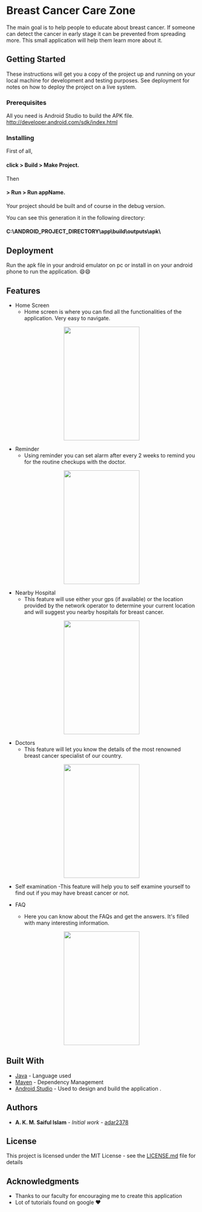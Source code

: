 # Breast Cancer Care Zone

The main goal is to help people to educate about breast cancer. If someone can detect the cancer in early stage it can be prevented from spreading more. This small application will help them learn more about it.

## Getting Started

These instructions will get you a copy of the project up and running on your local machine for development and testing purposes. See deployment for notes on how to deploy the project on a live system.

### Prerequisites

All you need is Android Studio to build the APK file.
http://developer.android.com/sdk/index.html

### Installing

First of all,  
#### click > Build > Make Project.

Then 
#### > Run > Run appName.

Your project should be built and of course in the debug version.

You can see this generation it in the following directory:

#### C:\ANDROID_PROJECT_DIRECTORY\app\build\outputs\apk\


## Deployment

Run the apk file in your android emulator on pc or install in on your android phone to run the application. :smile::smile:

## Features

- Home Screen
  - Home screen is where you can find all the functionalities of the application. Very easy to navigate.

<p align="center">
  <img src="https://image.ibb.co/cDapE9/home.png" width="200" height="300"/>
</p>
  

- Reminder
  - Using reminder you can set alarm after every 2 weeks to remind you for the routine checkups with the doctor.
<p align="center">
  <img src="https://image.ibb.co/khQZgp/reminder.png" width="200" height="300"/>
</p>
  
  
- Nearby Hospital
  - This feature will use either your gps (if available) or the location provided by the network operator to determine your current  location and will suggest you nearby hospitals for breast cancer.
<p align="center">
  <img src="https://image.ibb.co/itrUE9/hos.png" width="200" height="300"/>
</p>
  
- Doctors
  - This feature will let you know the details of the most renowned breast cancer specialist of our country.
<p align="center">
  <img src="https://image.ibb.co/depugp/doc.png" width="200" height="300"/>
</p>
  
  
- Self examination
  -This feature will help you to self examine yourself to find out if you may have breast cancer or not.
  
- FAQ
  - Here you can know about the FAQs and get the answers. It's filled with many interesting information.
<p align="center">
  <img src="https://image.ibb.co/exkpE9/faq.png" width="200" height="300"/>
</p>


## Built With

* [Java](https://www.java.com/en/download/) - Language used
* [Maven](https://maven.apache.org/) - Dependency Management
* [Android Studio](https://developer.android.com/studio/) - Used to design and build the application .



## Authors

* **A. K. M. Saiful Islam** - *Initial work* - [adar2378](https://github.com/adar2378)


## License

This project is licensed under the MIT License - see the [LICENSE.md](LICENSE.md) file for details

## Acknowledgments

* Thanks to our faculty for encouraging me to create this application
* Lot of tutorials found on google :heart:

